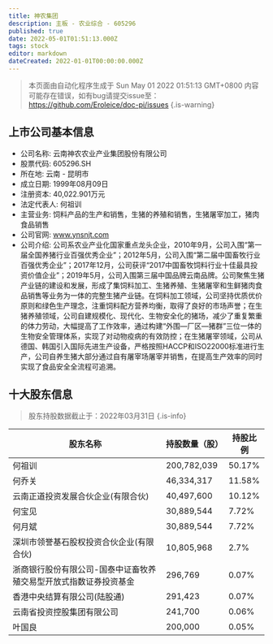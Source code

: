 ```yaml
---
title: 神农集团
description: 主板 - 农业综合 - 605296
published: true
date: 2022-05-01T01:51:13.000Z
tags: stock
editor: markdown
dateCreated: 2022-01-01T00:00:00.000Z
---
```


> 本页面由自动化程序生成于 Sun May 01 2022 01:51:13 GMT+0800
> 内容可能存在错误，如有bug请提交issue至：https://github.com/Eroleice/doc-pi/issues
{.is-warning}

## 上市公司基本信息
- 公司名称: 云南神农农业产业集团股份有限公司
- 股票代码: 605296.SH
- 所在地: 云南 - 昆明市
- 成立日期: 1999年08月09日
- 注册资本: 40,022.901万元
- 法定代表人: 何祖训
- 主营业务: 饲料产品的生产和销售，生猪的养殖和销售，生猪屠宰加工，猪肉食品销售
- 公司官网: www.ynsnjt.com
- 公司介绍: 公司系农业产业化国家重点龙头企业，2010年9月，公司入围“第一届全国养猪行业百强优秀企业”；2012年5月，公司入围“第二届中国畜牧行业百强优秀企业”；2017年12月，公司获评“2017中国畜牧饲料行业十佳最具投资价值企业”；2019年5月，公司入围第三届中国品牌云南品牌。公司聚焦生猪产业链的建设和发展，形成了集饲料加工、生猪养殖、生猪屠宰和生鲜猪肉食品销售等业务为一体的完整生猪产业链。在饲料加工领域，公司坚持优质优价原则和绿色生产理念，注重饲料配方营养均衡，取得了良好的市场声誉；在生猪养殖领域，公司自建规模化、现代化、生物安全化的猪场，减少了重复繁重的体力劳动，大幅提高了工作效率，通过构建“外围—厂区—猪群”三位一体的生物安全管理体系，实现了对动物疫病的有效防控；在生猪屠宰领域，公司从德国、韩国引入国际先进生产设备，严格按照HACCP和ISO22000标准进行生产，公司自养生猪大部分通过自有屠宰场屠宰并销售，在提高生产效率的同时实现了食品安全全流程可追溯。


## 十大股东信息
> 股东持股数据截止于：2022年03月31日
{.is-info}

| 股东名称 | 持股数量（股） | 持股比例 |
| --- | --- | --- |
| 何祖训 | 200,782,039 | 50.17% |
| 何乔关 | 46,334,317 | 11.58% |
| 云南正道投资发展合伙企业(有限合伙) | 40,497,600 | 10.12% |
| 何宝见 | 30,889,544 | 7.72% |
| 何月斌 | 30,889,544 | 7.72% |
| 深圳市领誉基石股权投资合伙企业(有限合伙) | 10,805,968 | 2.7% |
| 浙商银行股份有限公司-国泰中证畜牧养殖交易型开放式指数证券投资基金 | 296,769 | 0.07% |
| 香港中央结算有限公司(陆股通) | 291,423 | 0.07% |
| 云南省投资控股集团有限公司 | 241,700 | 0.06% |
| 叶国良 | 200,000 | 0.05% |




